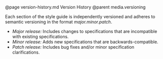 @page version-history.md Version History
@parent media.versioning

Each section of the style guide is independently versioned and adheres to semantic versioning in the format _major.minor.patch_.
* _Major release:_ Includes changes to specifications that are incompatible with existing specifications.
* _Minor release:_ Adds new specifications that are backwards-compatible.
* _Patch release:_ Includes bug fixes and/or minor specification clarifications.
